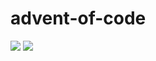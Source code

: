 # advent-of-code

![](https://img.shields.io/badge/stars%20⭐-12-yellow)
![](https://img.shields.io/badge/days%20completed-6-red)
